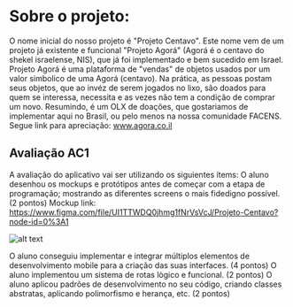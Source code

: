# Sobre o projeto:

O nome inicial do nosso projeto é "Projeto Centavo". Este nome vem de um projeto já existente e 
funcional "Projeto Agorá" (Agorá é o centavo do shekel israelense, NIS), que já foi implementado e 
bem sucedido em Israel.
Projeto Agorá é uma plataforma de "vendas" de objetos usados por um valor simbolico de uma Agorá 
(centavo). Na prática, as pessoas postam seus objetos, que ao invéz de serem jogados no lixo, são 
doados para quem se interessa, necessita e as vezes não tem a condição de comprar um novo. 
Resumindo, é um OLX de doações, que gostariamos de implementar aqui no Brasil, ou pelo menos 
na nossa comunidade FACENS. Segue link para apreciação: www.agora.co.il

## Avaliação AC1
A avaliação do aplicativo vai ser utilizando os siguientes ítems:
O aluno desenhou os mockups e protótipos antes de começar com a etapa de programação; mostrando as diferentes screens o mais fidedigno possível. (2 pontos)
Mockup link: https://www.figma.com/file/UI1TTWDQ0jhmg1fNrVsVcJ/Projeto-Centavo?node-id=0%3A1

![alt text](https://github.com/sasukeshipp/centavo_tcc/blob/master/moc.JPG)

O aluno conseguiu implementar e integrar múltiplos elementos de desenvolvimento mobile para a criação das suas interfaces. (4 pontos)
O aluno implementou um sistema de rotas lògico e funcional. (2 pontos)
O aluno aplicou padrões de desenvolvimento no seu código, criando classes abstratas, aplicando polimorfismo e herança, etc. (2 pontos)

